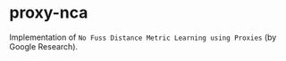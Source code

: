 # proxy-nca
Implementation of `No Fuss Distance Metric Learning using Proxies` (by Google Research).

